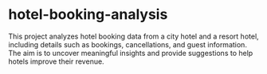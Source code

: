 # hotel-booking-analysis
This project analyzes hotel booking data from a city hotel and a resort hotel, including details such as bookings, cancellations, and guest information. The aim is to uncover meaningful insights and provide suggestions to help hotels improve their revenue.

